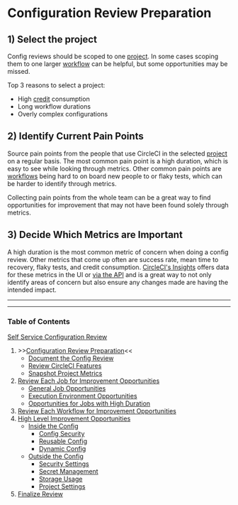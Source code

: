 # Configuration Review Preparation

## 1) Select the project

Config reviews should be scoped to one [project](https://circleci.com/docs/glossary/#project). In some cases scoping them to one larger [workflow](https://circleci.com/docs/glossary/#workflow) can be helpful, but some opportunities may be missed.

Top 3 reasons to select a project:

- High [credit](https://circleci.com/docs/credits/#what-are-credits) consumption
- Long workflow durations
- Overly complex configurations

## 2) Identify Current Pain Points

Source pain points from the people that use CircleCI in the selected [project](https://circleci.com/docs/glossary/#project) on a regular basis. The most common pain point is a high duration, which is easy to see while looking through metrics. Other common pain points are [workflows](https://circleci.com/docs/glossary/#workflow) being hard to on board new people to or flaky tests, which can be harder to identify through metrics.

Collecting pain points from the whole team can be a great way to find opportunities for improvement that may not have been found solely through metrics.

## 3) Decide Which Metrics are Important

A high duration is the most common metric of concern when doing a config review. Other metrics that come up often are success rate, mean time to recovery, flaky tests, and credit consumption. [CircleCI's Insights](https://circleci.com/docs/insights/#overview) offers data for these metrics in the UI or [via the API](https://circleci.com/docs/api/v2/index.html#tag/Insights) and is a great way to not only identify areas of concern but also ensure any changes made are having the intended impact.

---

---

### Table of Contents

[Self Service Configuration Review](self_service_config_review.md)

1. \>\>[Configuration Review Preparation](review_preparation.md)<<
    - [Document the Config Review](document_review.md)
    - [Review CircleCI Features](review_features.md)
    - [Snapshot Project Metrics](snapshot_metrics.md)
2. [Review Each Job for Improvement Opportunities](job_review.md)
    - [General Job Opportunities](general_opportunities.md)
    - [Execution Environment Opportunities](execution_environment.md)
    - [Opportunities for Jobs with High Duration](high_duration.md)
3. [Review Each Workflow for Improvement Opportunities](workflow_review.md)
4. [High Level Improvement Opportunities](high_level_recommendations.md)
    - [Inside the Config](inside_config.md)
        - [Config Security](config_security.md)
        - [Reusable Config](reusable_config.md)
        - [Dynamic Config](dynamic_config.md)
    - [Outside the Config](outside_config.md)
        - [Security Settings](security_settings.md)
        - [Secret Management](secret_management.md)
        - [Storage Usage](storage_usage.md)
        - [Project Settings](project_settings.md)
5. [Finalize Review](finalize_review.md)
